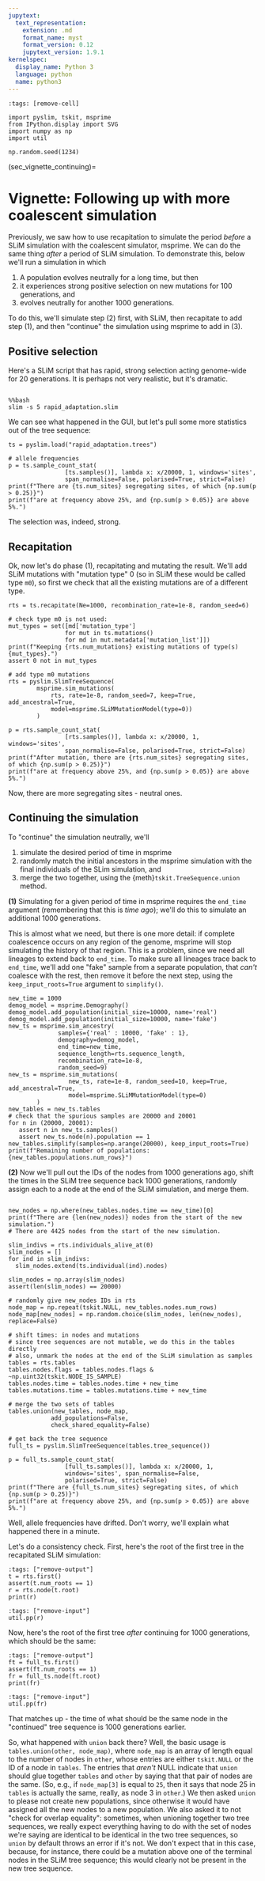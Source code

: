```yaml
---
jupytext:
  text_representation:
    extension: .md
    format_name: myst
    format_version: 0.12
    jupytext_version: 1.9.1
kernelspec:
  display_name: Python 3
  language: python
  name: python3
---
```


```{code-cell}
:tags: [remove-cell]

import pyslim, tskit, msprime
from IPython.display import SVG
import numpy as np
import util

np.random.seed(1234)
```


(sec_vignette_continuing)=


# Vignette: Following up with more coalescent simulation

Previously, we saw how to use recapitation
to simulate the period *before* a SLiM simulation
with the coalescent simulator, msprime.
We can do the same thing *after* a period of SLiM simulation.
To demonstrate this,
below we'll run a simulation in which

1. A population evolves neutrally for a long time, but then
2. it experiences strong positive selection on new mutations for 100 generations, and
3. evolves neutrally for another 1000 generations.

To do this, we'll simulate step (2) first, with SLiM,
then recapitate to add step (1), and then "continue" the simulation using msprime to add in (3).


## Positive selection

Here's a SLiM script that has rapid, strong selection acting genome-wide for 20 generations.
It is perhaps not very realistic, but it's dramatic.

```{literalinclude} rapid_adaptation.slim
```
```{code-cell}
%%bash
slim -s 5 rapid_adaptation.slim
```

We can see what happened in the GUI,
but let's pull some more statistics out of the tree sequence:
```{code-cell}
ts = pyslim.load("rapid_adaptation.trees")

# allele frequencies
p = ts.sample_count_stat(
                [ts.samples()], lambda x: x/20000, 1, windows='sites',
                span_normalise=False, polarised=True, strict=False)
print(f"There are {ts.num_sites} segregating sites, of which {np.sum(p > 0.25)}")
print(f"are at frequency above 25%, and {np.sum(p > 0.05)} are above 5%.")
```

The selection was, indeed, strong.

## Recapitation

Ok, now let's do phase (1), recapitating and mutating the result.
We'll add SLiM mutations with "mutation type" 0
(so in SLiM these would be called type `m0`),
so first we check that all the existing mutations are of a different type.

```{code-cell}
rts = ts.recapitate(Ne=1000, recombination_rate=1e-8, random_seed=6)

# check type m0 is not used:
mut_types = set([md['mutation_type']
                for mut in ts.mutations()
                for md in mut.metadata['mutation_list']])
print(f"Keeping {rts.num_mutations} existing mutations of type(s) {mut_types}.")
assert 0 not in mut_types

# add type m0 mutations
rts = pyslim.SlimTreeSequence(
        msprime.sim_mutations(
            rts, rate=1e-8, random_seed=7, keep=True, add_ancestral=True,
            model=msprime.SLiMMutationModel(type=0))
        )

p = rts.sample_count_stat(
                [rts.samples()], lambda x: x/20000, 1, windows='sites',
                span_normalise=False, polarised=True, strict=False)
print(f"After mutation, there are {rts.num_sites} segregating sites, of which {np.sum(p > 0.25)}")
print(f"are at frequency above 25%, and {np.sum(p > 0.05)} are above 5%.")
```

Now, there are more segregating sites - neutral ones.


## Continuing the simulation

To "continue" the simulation neutrally, we'll 

1. simulate the desired period of time in msprime
2. randomly match the initial ancestors in the msprime simulation
   with the final individuals of the SLim simulation, and
3. merge the two together, using the {meth}`tskit.TreeSequence.union` method.


**(1)** Simulating for a given period of time in msprime requires the ``end_time`` argument
(remembering that this is *time ago*);
we'll do this to simulate an additional 1000 generations.

This is almost what we need, but there is one more detail:
if complete coalescence occurs on any region of the genome,
msprime will stop simulating the history of that region.
This is a problem, since we need all lineages to extend back to ``end_time``.
To make sure all lineages trace back to ``end_time``,
we'll add one "fake" sample from a separate population, that *can't* coalesce with the rest,
then remove it before the next step, using the ``keep_input_roots=True`` argument to ``simplify()``.


```{code-cell}
new_time = 1000
demog_model = msprime.Demography()
demog_model.add_population(initial_size=10000, name='real')
demog_model.add_population(initial_size=10000, name='fake')
new_ts = msprime.sim_ancestry(
              samples={'real' : 10000, 'fake' : 1},
              demography=demog_model,
              end_time=new_time,
              sequence_length=rts.sequence_length,
              recombination_rate=1e-8,
              random_seed=9)
new_ts = msprime.sim_mutations(
                 new_ts, rate=1e-8, random_seed=10, keep=True, add_ancestral=True,
                 model=msprime.SLiMMutationModel(type=0)
        )
new_tables = new_ts.tables
# check that the spurious samples are 20000 and 20001
for n in (20000, 20001):
   assert n in new_ts.samples()
   assert new_ts.node(n).population == 1
new_tables.simplify(samples=np.arange(20000), keep_input_roots=True)
print(f"Remaining number of populations: {new_tables.populations.num_rows}")
```

**(2)** Now we'll pull out the IDs of the nodes from 1000 generations ago,
shift the times in the SLiM tree sequence back 1000 generations,
randomly assign each to a node at the end of the SLiM simulation,
and merge them.

```{code-cell}

new_nodes = np.where(new_tables.nodes.time == new_time)[0]
print(f"There are {len(new_nodes)} nodes from the start of the new simulation.")
# There are 4425 nodes from the start of the new simulation.

slim_indivs = rts.individuals_alive_at(0)
slim_nodes = []
for ind in slim_indivs:
  slim_nodes.extend(ts.individual(ind).nodes)

slim_nodes = np.array(slim_nodes)
assert(len(slim_nodes) == 20000)

# randomly give new_nodes IDs in rts
node_map = np.repeat(tskit.NULL, new_tables.nodes.num_rows)
node_map[new_nodes] = np.random.choice(slim_nodes, len(new_nodes), replace=False)

# shift times: in nodes and mutations
# since tree sequences are not mutable, we do this in the tables directly
# also, unmark the nodes at the end of the SLiM simulation as samples
tables = rts.tables
tables.nodes.flags = tables.nodes.flags & ~np.uint32(tskit.NODE_IS_SAMPLE)
tables.nodes.time = tables.nodes.time + new_time
tables.mutations.time = tables.mutations.time + new_time

# merge the two sets of tables
tables.union(new_tables, node_map,
            add_populations=False,
            check_shared_equality=False)

# get back the tree sequence
full_ts = pyslim.SlimTreeSequence(tables.tree_sequence())

p = full_ts.sample_count_stat(
                [full_ts.samples()], lambda x: x/20000, 1,
                windows='sites', span_normalise=False,
                polarised=True, strict=False)
print(f"There are {full_ts.num_sites} segregating sites, of which {np.sum(p > 0.25)}")
print(f"are at frequency above 25%, and {np.sum(p > 0.05)} are above 5%.")
```

Well, allele frequencies have drifted.
Don't worry, we'll explain what happened there in a minute.

Let's do a consistency check.
First, here's the root of the first tree in the recapitated SLiM simulation:
```{code-cell}
:tags: ["remove-output"]
t = rts.first()
assert(t.num_roots == 1)
r = rts.node(t.root)
print(r)
```
```{code-cell}
:tags: ["remove-input"]
util.pp(r)
```
Now, here's the root of the first tree *after* continuing
for 1000 generations, which should be the same:
```{code-cell}
:tags: ["remove-output"]
ft = full_ts.first()
assert(ft.num_roots == 1)
fr = full_ts.node(ft.root)
print(fr)
```
```{code-cell}
:tags: ["remove-input"]
util.pp(fr)
```
That matches up - the time of what should be the same node in the "continued" tree sequence
is 1000 generations earlier.

So, what happened with ``union`` back there?
Well, the basic usage is ``tables.union(other, node_map)``,
where ``node_map`` is an array of length equal to the number of nodes in ``other``,
whose entries are either ``tskit.NULL`` or the ID of a node in ``tables``.
The entries that *aren't* NULL indicate that
``union`` should glue together ``tables`` and ``other`` by saying that that pair of nodes are the same.
(So, e.g., if ``node_map[3]`` is equal to ``25``, then it says that node 25 in ``tables``
is actually the same, really, as node 3 in ``other``.)
We then asked ``union`` to please not create new populations,
since otherwise it would have assigned all the new nodes to a new population.
We also asked it to not "check for overlap equality":
sometimes, when unioning together two tree sequences,
we really expect everything having to do with the set of nodes we're saying are identical
to be identical in the two tree sequences, so ``union`` by default throws an error if it's not.
We don't expect that in this case, because, for instance,
there could be a mutation above one of the terminal nodes in the SLiM tree sequence;
this would clearly not be present in the new tree sequence.

